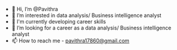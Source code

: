 - 👋 Hi, I’m @Pavithra
- 👀 I’m interested in data analysis/ Business intelligence analyst
- 🌱 I'm currently developing career skills 
- 💞️ I’m looking for a career as a data analysis/ Business intelligence analyst
- 📫 How to reach me - pavithra17860@gmail.com

<!---
Pavithradatascientist/Pavithradatascientist is a ✨ special ✨ repository because its `README.md` (this file) appears on your GitHub profile.
You can click the Preview link to take a look at your changes.
--->
